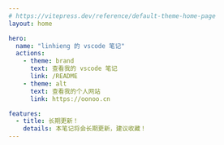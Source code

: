 ```yaml
---
# https://vitepress.dev/reference/default-theme-home-page
layout: home

hero:
  name: "linhieng 的 vscode 笔记"
  actions:
    - theme: brand
      text: 查看我的 vscode 笔记
      link: /README
    - theme: alt
      text: 查看我的个人网站
      link: https://oonoo.cn

features:
  - title: 长期更新！
    details: 本笔记将会长期更新，建议收藏！
---
```

